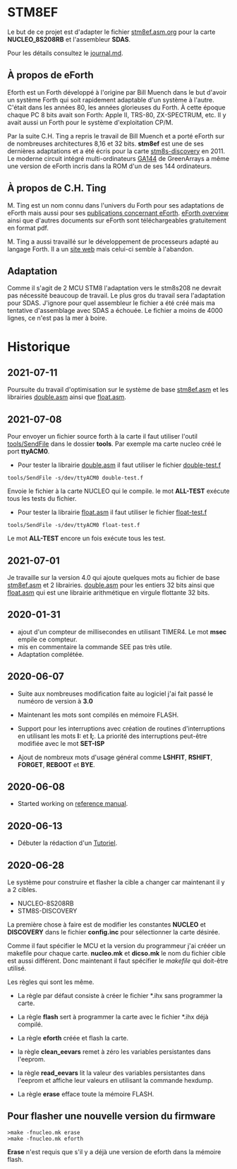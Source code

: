# STM8EF

Le but de ce projet est d'adapter le fichier [stm8ef.asm.org](stm8ef.asm.org) pour la carte **NUCLEO_8S208RB** et l'assembleur **SDAS**.

Pour les détails consultez le [journal.md](journal.md).

## À propos de eForth

Eforth est un Forth développé à l'origine par Bill Muench dans le but d'avoir un système Forth qui soit rapidement adaptable d'un système à l'autre. C'était dans les années 80, les années glorieuses du Forth. À cette époque chaque PC 8 bits avait son Forth: Apple II, TRS-80, ZX-SPECTRUM, etc.
Il y avait aussi un Forth pour le système d'exploitation CP/M.

Par la suite C.H. Ting a repris le travail de Bill Muench et a porté eForth sur de nombreuses architectures 8,16 et 32 bits. **stm8ef** est une de ses dernières adaptations et a été écris pour la carte [stm8s-discovery](https://www.st.com/en/evaluation-tools/stm8s-discovery.html) en 2011.
Le moderne circuit intégré multi-ordinateurs [GA144](http://www.greenarraychips.com/home/products/) de GreenArrays a même une version de eForth incris dans la ROM d'un de ses 144 ordinateurs.

## À propos de C.H. Ting

M. Ting est un nom connu dans l'univers du Forth pour ses adaptations de eForth mais aussi pour ses [publications concernant eForth](https://www.amazon.ca/eForth-Overview-C-H-Ting-ebook/dp/B01LR47JME/ref=sr_1_1?keywords=C.H.Ting&qid=1572142957&sr=8-1). [eForth overview](http://www.exemark.com/FORTH/eForthOverviewv5.pdf) ainsi que d'autres documents sur eForth sont téléchargeables gratuitement en format pdf. 

M. Ting a aussi travaillé sur le développement de processeurs adapté au langage Forth. Il a un [site web](http://www.ultratechnology.com/offete.html) mais celui-ci semble à l'abandon.

## Adaptation

Comme il s'agit de 2 MCU STM8 l'adaptation vers le stm8s208 ne devrait pas nécessité beaucoup de travail. Le plus gros du travail sera l'adaptation pour SDAS.  J'ignore pour quel assembleur le fichier a été créé mais ma tentative d'assemblage avec SDAS a échouée.  Le fichier a moins de 4000 lignes, ce n'est pas la mer à boire.

# Historique 

## 2021-07-11 

Poursuite du travail d'optimisation sur le système de base [stm8ef.asm](stm8ef.asm) et les librairies [double.asm](double.asm) ainsi que [float.asm](float.asm). 

## 2021-07-08 

Pour envoyer un fichier source forth à la carte il faut utiliser l'outil  [tools/SendFile](SendFile) dans le dossier **tools**. Par exemple ma carte nucleo créé le port **ttyACM0**.

* Pour tester la librairie [double.asm](double) il faut utiliser le fichier [double-test.f](double-test.f)
```
tools/SendFile -s/dev/ttyACM0 double-test.f 
```
Envoie le fichier à la carte NUCLEO qui le compile. le mot **ALL-TEST** exécute tous les tests du fichier.

* Pour tester la librairie [float.asm](float) il faut utiliser le fichier [float-test.f](float-test.f)
```
tools/SendFile -s/dev/ttyACM0 float-test.f
```
Le mot **ALL-TEST** encore un fois exécute tous les test. 

## 2021-07-01 

Je travaille sur la version 4.0 qui ajoute quelques mots au fichier de base [stm8ef.asm](stm8ef.asm) et 2 librairies. [double.asm](double.asm) pour les entiers 32 bits ainsi que [float.asm](float.asm) qui est une librairie arithmétique en virgule flottante 32 bits. 

## 2020-01-31

* ajout d'un compteur de millisecondes en utilisant TIMER4. Le mot **msec** empile ce compteur.
* mis en commentaire la commande SEE pas très utile. 
* Adaptation complétée.

## 2020-06-07

* Suite aux nombreuses modification faite au logiciel j'ai fait passé le numéoro de version à **3.0** 

* Maintenant les mots sont compilés en mémoire FLASH.

* Support pour les interruptions avec création de routines d'interruptions en utilisant les mots **I:** et **I;**. La priorité des interruptions peut-être modifiée avec le mot **SET-ISP**


* Ajout de nombreux mots d'usage général comme **LSHFIT**, **RSHIFT**, **FORGET**, **REBOOT** et **BYE**. 

## 2020-06-08 

* Started working on [reference manual](reference.md).

## 2020-06-13

* Débuter la rédaction d'un [Tutoriel](tutoriel.md).

## 2020-06-28

Le système pour construire et flasher la cible a changer car maintenant il y a 2 cibles. 
* NUCLEO-8S208RB 
* STM8S-DISCOVERY 

La première chose à faire est de modifier les constantes **NUCLEO**  et **DISCOVERY** dans le fichier **config.inc** pour sélectionner la carte désirée.

Comme il faut spécifier le MCU et la version du programmeur j'ai crééer un makefile pour chaque carte. **nucleo.mk** et **dicso.mk** le nom du fichier cible est aussi différent. Donc maintenant il faut spécifier le *makefile* qui doit-être utilisé. 

Les règles qui sont les même. 

* La règle par défaut consiste à créer le fichier *.ihx sans programmer la carte. 

* La règle **flash** sert à programmer la carte avec le fichier *.ihx déjà compilé.

* La règle **eforth** créée et flash la carte.

* la règle **clean_eevars** remet à zéro les variables persistantes dans l'eeprom.

* la règle **read_eevars** lit la valeur des variables persistantes dans l'eeprom et affiche 
leur valeurs en utilisant la commande hexdump.

* La règle **erase** efface toute la mémoire FLASH. 

## Pour flasher une nouvelle version du firmware 
```
>make -fnucleo.mk erase 
>make -fnucleo.mk eforth
```
**Erase** n'est requis que s'il y a déjà une version de eforth dans la mémoire flash.